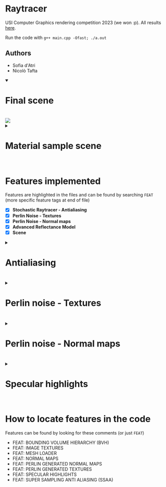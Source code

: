 # Raytracer 
USI Computer Graphics rendering competition 2023 (we won :p). All results [here](https://www.pdf.inf.usi.ch/rendering_competition/2023/).

Run the code with
`g++ main.cpp -Ofast; ./a.out`
## Authors
- Sofia d'Atri
- Nicolò Tafta

<details open>
 <summary><h1>Final scene<h1></summary>
<img src="https://github.com/cosmcif/raytracer/assets/75504103/d77fe0a4-1197-4919-a06a-1219e2d8bb99">
</details>

<details>
 <summary><h1>Material sample scene<h1></summary>
<img src="https://github.com/cosmcif/raytracer/assets/75504103/4b64640c-702c-42d0-a257-ac6accd2c3e5">

</details>

# Features implemented
Features are highlighted in the files and can be found by searching `FEAT` (more specific feature tags at end of file)
- [x] **Stochastic Raytracer - Antialiasing**
- [x] **Perlin Noise - Textures**
- [x] **Perlin Noise - Normal maps**
- [x] **Advanced Reflectance Model**
- [x] **Scene**

<details>
<summary><h1>Antialiasing<h1></summary>
<img src="https://github.com/cosmcif/raytracer/assets/75504103/81265689-4312-4c15-8802-5d6f16b9c6b3">
</details>
<details>
<summary><h1>Perlin noise - Textures<h1></summary>
<img src="https://github.com/cosmcif/raytracer/assets/75504103/ade387d1-726b-4822-a121-2872b1f56d56">
</details>
<details>
<summary><h1>Perlin noise - Normal maps<h1></summary>
<img src="https://github.com/cosmcif/raytracer/assets/75504103/7c0042fe-fb99-497f-a3e3-70e59a91680a">
<img src="https://github.com/cosmcif/raytracer/assets/75504103/accaf57d-66b0-4c3e-b95e-c6ce377aea81">
<img src="https://github.com/cosmcif/raytracer/assets/75504103/177f1f15-2fbf-43fb-b348-0c6d5f242916">
</details>
<details>
<summary><h1>Specular highlights<h1></summary>
<img src="https://github.com/cosmcif/raytracer/assets/75504103/7fc595c1-2558-4947-a045-1206eea228e0">
</details>
      
# How to locate features in the code
Features can be found by looking for these comments (or just `FEAT`)
- FEAT: BOUNDING VOLUME HIERARCHY (BVH)
- FEAT: IMAGE TEXTURES
- FEAT: MESH LOADER
- FEAT: NORMAL MAPS
- FEAT: PERLIN GENERATED NORMAL MAPS
- FEAT: PERLIN GENERATED TEXTURES
- FEAT: SPECULAR HIGHLIGHTS
- FEAT: SUPER SAMPLING ANTI ALIASING (SSAA)
